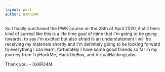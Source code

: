 ```yaml
---
layout: post
author: 0xKR34M
---
```

<p>So I finally purchased the PWK course on the 28th of April 2020, it still feels kind of surreal like this is a life time goal of mine that I'm going to be going towards, to say I'm excited but also afraid is an understatement I will be receiving my materials shortly and I'm definitely going to be looking forward to everything I can learn, fortunately I have some good friends so far in my journey from TryHackMe, HackTheBox, and VirtualHackingLabs.</p>

<p>Thank you. - 0xKR34M</p>
